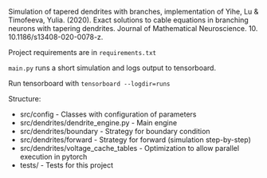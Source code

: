 Simulation of tapered dendrites with branches, implementation of Yihe, Lu & Timofeeva, Yulia. (2020). Exact solutions to cable equations in branching neurons with tapering dendrites. Journal of Mathematical Neuroscience. 10. 10.1186/s13408-020-0078-z.

Project requirements are in `requirements.txt`

`main.py` runs a short simulation and logs output to tensorboard.

Run tensorboard with `tensorboard --logdir=runs`

Structure:
- src/config - Classes with configuration of parameters
- src/dendrites/dendrite_engine.py - Main engine
- src/dendrites/boundary - Strategy for boundary condition
- src/dendrites/forward - Strategy for forward (simulation step-by-step)
- src/dendrites/voltage_cache_tables - Optimization to allow parallel execution in pytorch
- tests/ - Tests for this project